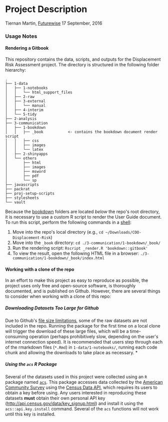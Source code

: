 Project Description
================
Tiernan Martin, [Futurewise](http://www.futurewisewa.org/)
17 September, 2016

### Usage Notes

#### Rendering a Gitbook

This repository contains the data, scripts, and outputs for the Displacement Risk Assessment project. The directory is structured in the following folder hierarchy:

    .
    ├── 1-data
    │   ├── 1-notebooks
    │   │   └── html_support_files
    │   ├── 2-raw
    │   ├── 3-external
    │   │   └── manual
    │   ├── 4-interim
    │   └── 5-tidy
    ├── 2-analysis
    ├── 3-communication
    │   ├── 1-bookdown
    │   │   ├── _book           <- contains the bookdown document render script
    │   │   ├── css
    │   │   ├── images
    │   │   └── latex
    │   ├── 2-shinyapps
    │   └── others
    │       ├── html
    │       ├── images
    │       ├── msword
    │       ├── pdf
    │       └── sp
    ├── javascripts
    ├── packrat
    ├── proj-setup-scripts
    ├── stylesheets
    └── vault

Because the [bookdown](https://bookdown.org/) folders are located *below* the repo's root directory, it is necessary to use a custom R script to render the User Guide document. To run this script, perform the following commands in a [shell](https://en.wikipedia.org/wiki/Shell_(computing)):

1.  Move into the repo's local directory (e.g., `cd ~/Downloads/COO-Displacement-Risk`)
2.  Move into the `_book` directory: `cd ./3-communication/1-bookdown/_book/`
3.  Run the rendering script: `Rscript _render.R 'bookdown::gitbook'`
4.  To view the result, open the following HTML file in a browser: `./3-communication/1-bookdown/_book/index.html`

#### Working with a clone of the repo

In an effort to make this project as easy to reproduce as possible, the project uses only free and open-source software, is thoroughly documented, and is published on Github. However, there are several things to consider when working with a clone of this repo:

##### Downloading Datasets Too Large for Github

Due to Github's [file size limitations](https://help.github.com/categories/managing-large-files/), some of the raw datasets are not included in the repo. Running the package for the first time on a local clone will trigger the download of these large files, which will be a time-consuming operation (perhaps prohibitively slow, depending on the user's internet connection speed). It is recommended that users step through each of the rmarkdown files (`*.Rmd`) in `1-data/1-notebooks/`, running each code chunk and allowing the downloads to take place as necessary. \*

##### Using the `acs` R Package

Several of the datasets used in this project were collected using an `R` package named [`acs`](https://cran.r-project.org/web/packages/acs/acs.pdf). This package accesses data collected by the [American Community Survey](https://www.census.gov/programs-surveys/acs/) using the [Census Data API](http://www.census.gov/data/developers/data-sets.html), which requires its users to obtain a key before using. Any users interested in reproducing these datasets **must** obtain their own personal API key (<http://api.census.gov/data/key_signup.html>) and install it using the `acs::api.key.install` command. Several of the `acs` functions will not work until this key is installed.
